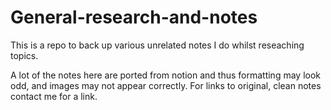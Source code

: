 # General-research-and-notes
This is a repo to back up various unrelated notes I do whilst reseaching topics.

A lot of the notes here are ported from notion and thus formatting may look odd, and images may not appear correctly. For links to original, clean notes contact me for a link.

